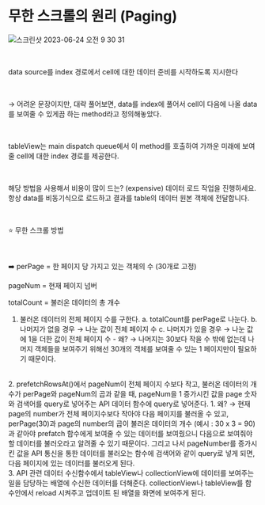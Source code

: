 무한 스크롤의 원리 (Paging)
============

![스크린샷 2023-06-24 오전 9 30 31](https://github.com/pursWon/won_TIL/assets/99719661/126d7b11-7fcb-406b-8008-4b05dcf9adb3)

</br>

data source를 index 경로에서 cell에 대한 데이터 준비를 시작하도록 지시한다

</br>

→ 어려운 문장이지만, 대략 풀어보면, data를 index에 풀어서 cell이 다음에 나올 data를 보여줄 수 있게끔 하는 method라고 정의해놓았다.

</br>


tableView는 main dispatch queue에서 이 method를 호출하여 가까운 미래에 보여줄 cell에 대한 index 경로를 제공한다. 

</br>

해당 방법을 사용해서 비용이 많이 드는? (expensive) 데이터 로드 작업을 진행하세요. 항상 data를 비동기식으로 로드하고 결과를 table의 데이터 원본 객체에 전달합니다. 

</br>

⭐️ 무한 스크롤 방법

</br>

<aside>
    
</br>
➡️ perPage = 한 페이지 당 가지고 있는 객체의 수 (30개로 고정)

pageNum = 현재 페이지 넘버 

totalCount = 불러온 데이터의 총 개수

1. 불러온 데이터의 전체 페이지 수를 구한다.
    a. totalCount를 perPage로 나눈다.
    b. 나머지가 없을 경우 → 나눈 값이 전체 페이지 수
    c. 나머지가 있을 경우 → 나눈 값에 1을 더한 값이 전체 페이지 수 
        - 왜? → 나머지는 30보다 작을 수 밖에 없는데 나머지 객체들을 보여주기 위해선 30개의 객체를 보여줄 수 있는 1 페이지만이 필요하기 때문이다.
</br>
2. prefetchRowsAt()에서 pageNum이 전체 페이지 수보다 작고, 불러온 데이터의 개수가 perPage와 pageNum의 곱과 같을 때, pageNum을 1 증가시킨 값을 page 숫자와 검색어를 query로 넣어주는 API 데이터 함수에 query로 넣어준다.
    1. 왜? → 현재 page의 number가 전체 페이지수보다 작아야 다음 페이지를 불러올 수 있고, perPage(30)과 page의 number의 곱이 불러온 데이터의 개수 (예시 : 30 x 3 = 90)과 같아야 prefatch 함수에게 보여줄 수 있는 데이터를 보여줬으니 다음으로 보여줘야 할 데이터를 불러오라고 알려줄 수 있기 때문이다. 그리고 나서 pageNumber를 증가시킨 값을 API 통신을 통한 데이터를 불러오는 함수에 검색어와 같이 query로 넣게 되면, 다음 페이지에 있는 데이터를 불러오게 된다.
</br>
3. API 관련 데이터 수신함수에서 tableView나 collectionView에 데이터를 보여주는 일을 담당하는 배열에 수신한 데이터를 더해준다. collectionView나 tableView를 함수안에서 reload 시켜주고 업데이트 된 배열을 화면에 보여주게 된다.

  
</br>
</aside>
